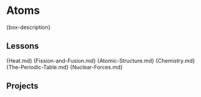# Atoms
{box-description}

## Lessons
{Heat.md}
{Fission-and-Fusion.md}
{Atomic-Structure.md}
{Chemistry.md}
{The-Periodic-Table.md}
{Nuclear-Forces.md}

## Projects
